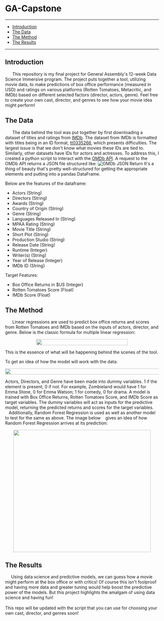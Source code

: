 # GA-Capstone

---

- [Introduction](#introduction)
- [The Data](#data)
- [The Method](#method)
- [The Results](#result)
---

<a id="introduction"></a>
## Introduction

&nbsp;&nbsp;&nbsp;&nbsp;&nbsp; This repository is my final project for General Assembly's 12-week Data Science Immersive program. The project puts together a tool, utilizing movie data, to make predictions of box office performance (measured in USD) and ratings on various platforms (Rotten Tomatoes, Metacritic, and IMDb) based on different selected factors (director, actors, genre). 
Feel free to create your own cast, director, and genres to see how your movie idea might perform!

<a id="data"></a>
## The Data

&nbsp;&nbsp;&nbsp;&nbsp;&nbsp; The data behind the tool was put together by first downloading a dataset of titles and ratings from [IMDb](https://www.imdb.com/interfaces/). The dataset from IMDb is formatted with titles being in an ID format, [tt0335266](http://www.imdb.com/title/tt0335266/), which presents difficulties. The largest issue is that we don't know what movies these IDs are tied to. Similarly, other datasets have IDs for actors and actresses. To address this, I created a python script to interact with the [OMDb API](http://www.omdbapi.com/). A request to the OMDb API returns a JSON file structured like: ![OMDb JSON Return](https://github.com/HIanMartinez/GA-Capstone/blob/master/assets/Screen%20Shot%202018-04-06%20at%201.00.06%20PM.png)
It's a thing of beauty that's pretty well-structured for getting the appropriate elements and putting into a pandas DataFrame. 

Below are the features of the dataframe:
* Actors (String)
* Directors (String)
* Awards (String) 
* Country of Origin (String)
* Genre (String)
* Languages Released In (String)
* MPAA Rating (String)
* Movie Title (String)
* Short Plot (String)
* Production Studio (String)
* Release Date (String)
* Runtime (Integer)
* Writer(s) (String)
* Year of Release (Integer)
* IMDb ID (String)

Target Features:
* Box Office Returns in $US (Integer)
* Rotten Tomatoes Score (Float)
* IMDb Score (Float)

<a id="method"></a>
## The Method

&nbsp;&nbsp;&nbsp;&nbsp;&nbsp; Linear regressions are used to predict box office returns and scores from Rotten Tomatoes and IMDb based on the inputs of actors, director, and genre. Below is the classic formula for multiple linear regression:
<p align="center">
<img width="300" height="20" src="https://github.com/HIanMartinez/GA-Capstone/blob/master/assets/CodeCogsEqn.png">
</p>
This is the essence of what will be happening behind the scenes of the tool. 

To get an idea of how the model will work with the data:
<p align="center">
<img width="600" height="20" src="https://github.com/HIanMartinez/GA-Capstone/blob/master/assets/CodeCogsEqnWords.png">
</p>
Actors, Directors, and Genre have been made into dummy variables. 1 if the element is present, 0 if not. For example, Zombieland would have 1 for Emma Stone, 0 for Emma Watson; 1 for comedy, 0 for drama. A model is trained with Box Office Returns, Rotten Tomatoes Score, and IMDb Score as target variables. The dummy variables will act as inputs for the predictive model, returning the predicted returns and scores for the target variables.
<br>
&nbsp;&nbsp;&nbsp;Additionally, Random Forest Regression is used as well as another model to test for the same as above. The image below &nbsp;&nbsp;&nbsp;gives an idea of how Random Forest Regression arrives at its prediction:

<p align="center">
<img width="450" height="400" src="https://github.com/HIanMartinez/GA-Capstone/blob/master/assets/randomforestimg.png">
</p>

<a id="result"></a>
## The Results

&nbsp;&nbsp;&nbsp;&nbsp;&nbsp;Using data science and predictive models, we can guess how a movie might perform at the box office or with critics! Of course this isn't foolproof and having more data and greater tuning would help boost the predictive power of the models. But this project highlights the amalgam of using data science and having fun! <br><br>
This repo will be updated with the script that you can use for choosing your own cast, director, and genres soon!
